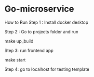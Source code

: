 # Go-microservice
How to Run
Step 1 : Install docker desktop 

Step 2 : Go to projects folder and run

make up_build

Step 3: run frontend app

make start

Step 4: go to localhost for testing template
